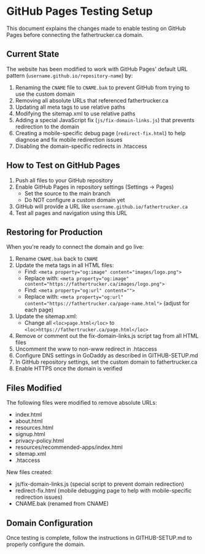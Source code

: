 # GitHub Pages Testing Setup

This document explains the changes made to enable testing on GitHub Pages before connecting the fathertrucker.ca domain.

## Current State

The website has been modified to work with GitHub Pages' default URL pattern (`username.github.io/repository-name`) by:

1. Renaming the `CNAME` file to `CNAME.bak` to prevent GitHub from trying to use the custom domain
2. Removing all absolute URLs that referenced fathertrucker.ca
3. Updating all meta tags to use relative paths
4. Modifying the sitemap.xml to use relative paths
5. Adding a special JavaScript fix (`js/fix-domain-links.js`) that prevents redirection to the domain
6. Creating a mobile-specific debug page (`redirect-fix.html`) to help diagnose and fix mobile redirection issues
7. Disabling the domain-specific redirects in .htaccess

## How to Test on GitHub Pages

1. Push all files to your GitHub repository
2. Enable GitHub Pages in repository settings (Settings → Pages)
   - Set the source to the main branch
   - Do NOT configure a custom domain yet
3. GitHub will provide a URL like `username.github.io/fathertrucker.ca`
4. Test all pages and navigation using this URL

## Restoring for Production

When you're ready to connect the domain and go live:

1. Rename `CNAME.bak` back to `CNAME`
2. Update the meta tags in all HTML files:
   - Find: `<meta property="og:image" content="images/logo.png">`
   - Replace with: `<meta property="og:image" content="https://fathertrucker.ca/images/logo.png">`
   - Find: `<meta property="og:url" content="">`
   - Replace with: `<meta property="og:url" content="https://fathertrucker.ca/page-name.html">` (adjust for each page)
3. Update the sitemap.xml:
   - Change all `<loc>page.html</loc>` to `<loc>https://fathertrucker.ca/page.html</loc>`
4. Remove or comment out the fix-domain-links.js script tag from all HTML files
5. Uncomment the www to non-www redirect in .htaccess
6. Configure DNS settings in GoDaddy as described in GITHUB-SETUP.md
7. In GitHub repository settings, set the custom domain to fathertrucker.ca
8. Enable HTTPS once the domain is verified

## Files Modified

The following files were modified to remove absolute URLs:

- index.html
- about.html
- resources.html
- signup.html
- privacy-policy.html
- resources/recommended-apps/index.html
- sitemap.xml
- .htaccess

New files created:

- js/fix-domain-links.js (special script to prevent domain redirection)
- redirect-fix.html (mobile debugging page to help with mobile-specific redirection issues)
- CNAME.bak (renamed from CNAME)

## Domain Configuration

Once testing is complete, follow the instructions in GITHUB-SETUP.md to properly configure the domain.
